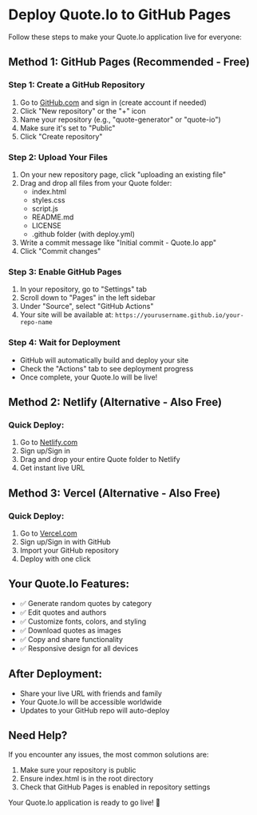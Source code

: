 # Deploy Quote.Io to GitHub Pages

Follow these steps to make your Quote.Io application live for everyone:

## Method 1: GitHub Pages (Recommended - Free)

### Step 1: Create a GitHub Repository
1. Go to [GitHub.com](https://github.com) and sign in (create account if needed)
2. Click "New repository" or the "+" icon
3. Name your repository (e.g., "quote-generator" or "quote-io")
4. Make sure it's set to "Public"
5. Click "Create repository"

### Step 2: Upload Your Files
1. On your new repository page, click "uploading an existing file"
2. Drag and drop all files from your Quote folder:
   - index.html
   - styles.css
   - script.js
   - README.md
   - LICENSE
   - .github folder (with deploy.yml)
3. Write a commit message like "Initial commit - Quote.Io app"
4. Click "Commit changes"

### Step 3: Enable GitHub Pages
1. In your repository, go to "Settings" tab
2. Scroll down to "Pages" in the left sidebar
3. Under "Source", select "GitHub Actions"
4. Your site will be available at: `https://yourusername.github.io/your-repo-name`

### Step 4: Wait for Deployment
- GitHub will automatically build and deploy your site
- Check the "Actions" tab to see deployment progress
- Once complete, your Quote.Io will be live!

## Method 2: Netlify (Alternative - Also Free)

### Quick Deploy:
1. Go to [Netlify.com](https://netlify.com)
2. Sign up/Sign in
3. Drag and drop your entire Quote folder to Netlify
4. Get instant live URL

## Method 3: Vercel (Alternative - Also Free)

### Quick Deploy:
1. Go to [Vercel.com](https://vercel.com)
2. Sign up/Sign in with GitHub
3. Import your GitHub repository
4. Deploy with one click

## Your Quote.Io Features:
- ✅ Generate random quotes by category
- ✅ Edit quotes and authors
- ✅ Customize fonts, colors, and styling
- ✅ Download quotes as images
- ✅ Copy and share functionality
- ✅ Responsive design for all devices

## After Deployment:
- Share your live URL with friends and family
- Your Quote.Io will be accessible worldwide
- Updates to your GitHub repo will auto-deploy

## Need Help?
If you encounter any issues, the most common solutions are:
1. Make sure your repository is public
2. Ensure index.html is in the root directory
3. Check that GitHub Pages is enabled in repository settings

Your Quote.Io application is ready to go live! 🚀